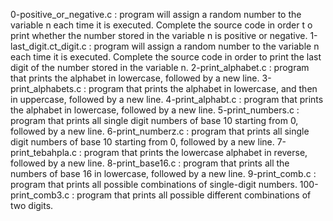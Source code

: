 0-positive_or_negative.c : program will assign a random number to the variable n each time it is executed. Complete the source code in order t	o print whether the number stored in the variable n is positive or negative.
1-last_digit.ct_digit.c : program will assign a random number to the variable n each time it is executed. Complete the source code in order to	print the last digit of the number stored in the variable n.
2-print_alphabet.c : program that prints the alphabet in lowercase, followed by a new line.
3-print_alphabets.c : program that prints the alphabet in lowercase, and then in uppercase, followed by a new line.
4-print_alphabt.c : program that prints the alphabet in lowercase, followed by a new line.
5-print_numbers.c : program that prints all single digit numbers of base 10 starting from 0, followed by a new line.
6-print_numberz.c : program that prints all single digit numbers of base 10 starting from 0, followed by a new line.
7-print_tebahpla.c : program that prints the lowercase alphabet in reverse, followed by a new line.
8-print_base16.c : program that prints all the numbers of base 16 in lowercase, followed by a new line.
9-print_comb.c : program that prints all possible combinations of single-digit numbers.
100-print_comb3.c : program that prints all possible different combinations of two digits.
